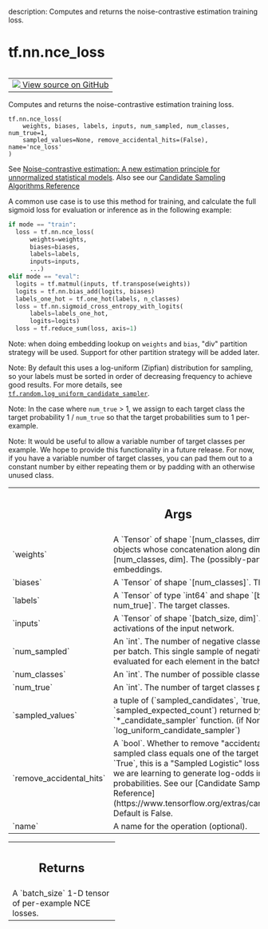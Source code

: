 description: Computes and returns the noise-contrastive estimation training loss.

<div itemscope itemtype="http://developers.google.com/ReferenceObject">
<meta itemprop="name" content="tf.nn.nce_loss" />
<meta itemprop="path" content="Stable" />
</div>

# tf.nn.nce_loss

<!-- Insert buttons and diff -->

<table class="tfo-notebook-buttons tfo-api nocontent" align="left">
<td>
  <a target="_blank" href="https://github.com/tensorflow/tensorflow/blob/r2.3/tensorflow/python/ops/nn_impl.py#L1956-L2058">
    <img src="https://www.tensorflow.org/images/GitHub-Mark-32px.png" />
    View source on GitHub
  </a>
</td>
</table>



Computes and returns the noise-contrastive estimation training loss.

<pre class="devsite-click-to-copy prettyprint lang-py tfo-signature-link">
<code>tf.nn.nce_loss(
    weights, biases, labels, inputs, num_sampled, num_classes, num_true=1,
    sampled_values=None, remove_accidental_hits=(False), name='nce_loss'
)
</code></pre>



<!-- Placeholder for "Used in" -->

See [Noise-contrastive estimation: A new estimation principle for
unnormalized statistical
models](http://www.jmlr.org/proceedings/papers/v9/gutmann10a/gutmann10a.pdf).
Also see our [Candidate Sampling Algorithms
Reference](https://www.tensorflow.org/extras/candidate_sampling.pdf)

A common use case is to use this method for training, and calculate the full
sigmoid loss for evaluation or inference as in the following example:

```python
if mode == "train":
  loss = tf.nn.nce_loss(
      weights=weights,
      biases=biases,
      labels=labels,
      inputs=inputs,
      ...)
elif mode == "eval":
  logits = tf.matmul(inputs, tf.transpose(weights))
  logits = tf.nn.bias_add(logits, biases)
  labels_one_hot = tf.one_hot(labels, n_classes)
  loss = tf.nn.sigmoid_cross_entropy_with_logits(
      labels=labels_one_hot,
      logits=logits)
  loss = tf.reduce_sum(loss, axis=1)
```

Note: when doing embedding lookup on `weights` and `bias`, "div" partition
strategy will be used. Support for other partition strategy will be added
later.

Note: By default this uses a log-uniform (Zipfian) distribution for sampling,
so your labels must be sorted in order of decreasing frequency to achieve
good results.  For more details, see
<a href="../../tf/random/log_uniform_candidate_sampler.md"><code>tf.random.log_uniform_candidate_sampler</code></a>.

Note: In the case where `num_true` > 1, we assign to each target class
the target probability 1 / `num_true` so that the target probabilities
sum to 1 per-example.

Note: It would be useful to allow a variable number of target classes per
example.  We hope to provide this functionality in a future release.
For now, if you have a variable number of target classes, you can pad them
out to a constant number by either repeating them or by padding
with an otherwise unused class.

<!-- Tabular view -->
 <table class="responsive fixed orange">
<colgroup><col width="214px"><col></colgroup>
<tr><th colspan="2"><h2 class="add-link">Args</h2></th></tr>

<tr>
<td>
`weights`
</td>
<td>
A `Tensor` of shape `[num_classes, dim]`, or a list of `Tensor`
objects whose concatenation along dimension 0 has shape [num_classes,
dim].  The (possibly-partitioned) class embeddings.
</td>
</tr><tr>
<td>
`biases`
</td>
<td>
A `Tensor` of shape `[num_classes]`.  The class biases.
</td>
</tr><tr>
<td>
`labels`
</td>
<td>
A `Tensor` of type `int64` and shape `[batch_size, num_true]`. The
target classes.
</td>
</tr><tr>
<td>
`inputs`
</td>
<td>
A `Tensor` of shape `[batch_size, dim]`.  The forward activations of
the input network.
</td>
</tr><tr>
<td>
`num_sampled`
</td>
<td>
An `int`.  The number of negative classes to randomly sample
per batch. This single sample of negative classes is evaluated for each
element in the batch.
</td>
</tr><tr>
<td>
`num_classes`
</td>
<td>
An `int`. The number of possible classes.
</td>
</tr><tr>
<td>
`num_true`
</td>
<td>
An `int`.  The number of target classes per training example.
</td>
</tr><tr>
<td>
`sampled_values`
</td>
<td>
a tuple of (`sampled_candidates`, `true_expected_count`,
`sampled_expected_count`) returned by a `*_candidate_sampler` function.
(if None, we default to `log_uniform_candidate_sampler`)
</td>
</tr><tr>
<td>
`remove_accidental_hits`
</td>
<td>
A `bool`.  Whether to remove "accidental hits"
where a sampled class equals one of the target classes.  If set to `True`,
this is a "Sampled Logistic" loss instead of NCE, and we are learning to
generate log-odds instead of log probabilities.  See our [Candidate
Sampling Algorithms Reference]
(https://www.tensorflow.org/extras/candidate_sampling.pdf). Default is
False.
</td>
</tr><tr>
<td>
`name`
</td>
<td>
A name for the operation (optional).
</td>
</tr>
</table>



<!-- Tabular view -->
 <table class="responsive fixed orange">
<colgroup><col width="214px"><col></colgroup>
<tr><th colspan="2"><h2 class="add-link">Returns</h2></th></tr>
<tr class="alt">
<td colspan="2">
A `batch_size` 1-D tensor of per-example NCE losses.
</td>
</tr>

</table>

